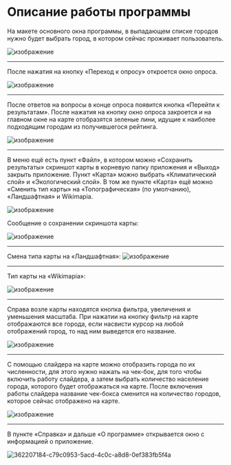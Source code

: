 # Описание работы программы

На макете основного окна программы, в выпадающем списке городов нужно будет выбрать город, в котором сейчас проживает пользователь.

![изображение](https://github.com/user-attachments/assets/71ee3638-b113-4f86-bbdd-0c9b6d697351)

---
После нажатия на кнопку «Переход к опросу» откроется окно опроса. 

![изображение](https://github.com/user-attachments/assets/3d1fd087-e5cb-4ba7-9b3b-ed3ee5cd782a)

---
После ответов на вопросы в конце опроса появится кнопка «Перейти к результатам». После нажатия на кнопку окно опроса закроется и на главном окне на карте отобразятся зеленые лини, идущие к наиболее подходящим городам из получившегося рейтинга.

![изображение](https://github.com/user-attachments/assets/9ff7e004-de12-4b05-a928-7b9c36d8e9ed)

---
В меню ещё есть пункт «Файл», в котором можно «Сохранить результаты» скриншот карты в корневую папку приложения и «Выход» закрыть приложение. 
Пункт «Карта» можно выбрать «Климатический слой» и «Экологический слой». В том же пункте «Карта» ещё можно «Сменить тип карты» на «Топографическая» (по умолчанию), «Ландшафтная» и Wikimapia.


![изображение](https://github.com/user-attachments/assets/0afeab23-cce6-45d9-8a47-39dcfac1ec81)

Сообщение о сохранении скриншота карты:

![изображение](https://github.com/user-attachments/assets/9a6763da-b069-40d0-b144-7020bdfac2ed)

---
Смена типа карты на «Ландшафтная»:
![изображение](https://github.com/user-attachments/assets/c551123c-83bf-4957-8c29-3d7e5aaba60e)

---
Тип карты на «Wikimapia»:

![изображение](https://github.com/user-attachments/assets/ab966724-d872-4d9a-93fa-9a7a57386665)

---
Справа возле карты находятся кнопка фильтра, увеличения и уменьшения масштаба. При нажатии на кнопку фильтр на карте отображаются все города, если насвисти курсор на любой отображений город, то над ним выведется его название.

![изображение](https://github.com/user-attachments/assets/8f0599ce-99bc-4ba8-87ec-9803871b9e61)

---
С помощью слайдера на карте можно отобразить города по их численности, для этого нужно нажать на чек-бок, для того чтобы включить работу слайдера, а затем выбрать количество население города, которого будет отображаться на карте. 
После включения работы слайдера название чек-бокса сменится на количество городов, которое сейчас отображено на карте.

![изображение](https://github.com/user-attachments/assets/a5e28687-5a6e-4cd7-910c-c54b583f2052)

---
В пункте «Справка» и дальше «О программе» открывается окно с информацией о приложение.

![362207184-c79c0953-5acd-4c0c-a8d8-0ef383fb5f4a](https://github.com/user-attachments/assets/4cc9c0a8-04a0-4e38-8e70-c240ecc7d448)
